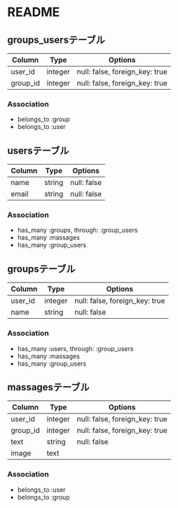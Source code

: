 # README

## groups_usersテーブル
|Column|Type|Options|
|------|----|-------|
|user_id|integer|null: false, foreign_key: true|
|group_id|integer|null: false, foreign_key: true|
### Association
- belongs_to :group
- belongs_to :user

## usersテーブル
|Column|Type|Options|
|------|----|-------|
|name|string|null: false|
|email|string|null: false|
### Association
- has_many :groups,  through: :group_users
- has_many :massages
- has_many :group_users

## groupsテーブル
|Column|Type|Options|
|------|----|-------|
|user_id|integer|null: false, foreign_key: true|
|name|string|null: false|
### Association
- has_many :users,  through: :group_users
- has_many :massages
- has_many :group_users

## massagesテーブル
|Column|Type|Options|
|------|----|-------|
|user_id|integer|null: false, foreign_key: true|
|group_id|integer|null: false, foreign_key: true|
|text|string|null: false|
|image|text|
### Association
- belongs_to :user
- belongs_to :group

